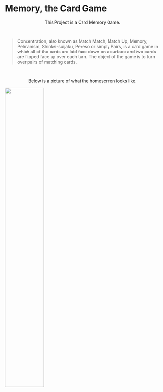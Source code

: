 # Memory, the Card Game

<p align="center">
  This Project is a Card Memory Game.
</p>
<br>

> Concentration, also known as Match Match, Match Up, Memory, Pelmanism, Shinkei-suijaku, Pexeso or simply Pairs, is a card
> game in which all of the cards are laid face down on a surface and two cards are flipped face up over each turn.
> The object of the game is to turn over pairs of matching cards.

<br>
<p align="center">
  Below is a picture of what the homescreen looks like.
</p>

<img width="50%" height="50%" src="https://i.imgur.com/fgQLjUx.png">